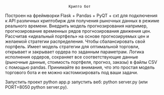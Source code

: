                                  Крипто бот

Построен на фреймворки Flask + Pandas + PyQT + cxt для подключения к API различных криптобирж для получения рыночных данных в режиме реального времени.
Внедрить модель прогнозирования например, прогнозирование временных рядов прогнозирования движения цен.
Рассчитав «идеальный портфель» на основе прогнозируемых цен и желаемой стратегии распределения. Чтобы сбалансировать свой портфель.
Имеет модель стратегии для оптимальной торговли, открывает и закрывает ордера по заданным параметрам.
Логика исполнения ордеров, сохраняет все соответствующие данные (рыночные данные, стоимость портфеля, прогноз, заказы) в файлы CSV с помощью pandas.
Принимайте во внимания, что это простая модель торгового бота и ее можно кастомизировать под ваши задачи.

Запустить проект python app.p
запустить веб: python server.py (или PORT=8050 python server.py).

